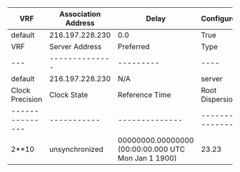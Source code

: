 


| VRF | Association Address | Delay | Configured | Local Mode | Offset | Poll | Reach | Receive Time | Reference ID | Stratum |
| --- | ------------------- | ----- | ---------- | ---------- | ------ | ---- | ----- | ------------ | ------------ | ------- |
| default | 216.197.228.230 | 0.0 | True | client | 0.0 | 64 | 0 | - | .TIME. | 16 |
| VRF | Server Address | Preferred | Type |
| --- | -------------- | --------- | ---- |
| default | 216.197.228.230 | N/A | server |
| Clock Precision | Clock State | Reference Time | Root Dispersion |
| --------------- | ----------- | -------------- | --------------- |
| 2**10 | unsynchronized | 00000000.00000000 (00:00:00.000 UTC Mon Jan 1 1900) | 23.23 |